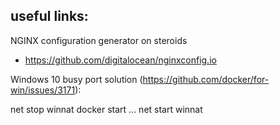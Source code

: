 ## useful links:

NGINX configuration generator on steroids

- https://github.com/digitalocean/nginxconfig.io

Windows 10 busy port solution (https://github.com/docker/for-win/issues/3171):

net stop winnat
docker start ...
net start winnat
